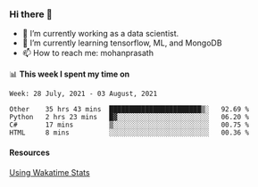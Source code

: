### Hi there 👋

- 🔭 I’m currently working as a data scientist.
- 🌱 I’m currently learning tensorflow, ML, and MongoDB
- 📫 How to reach me: mohanprasath

📊 **This week I spent my time on**
<!--START_SECTION:waka-->
```text
Week: 28 July, 2021 - 03 August, 2021

Other    35 hrs 43 mins  ███████████████████████▒░   92.69 % 
Python   2 hrs 23 mins   █▓░░░░░░░░░░░░░░░░░░░░░░░   06.20 % 
C#       17 mins         ▒░░░░░░░░░░░░░░░░░░░░░░░░   00.75 % 
HTML     8 mins          ░░░░░░░░░░░░░░░░░░░░░░░░░   00.36 % 
```
<!--END_SECTION:waka-->

#### Resources
[Using Wakatime Stats](https://github.com/marketplace/actions/waka-readme)
